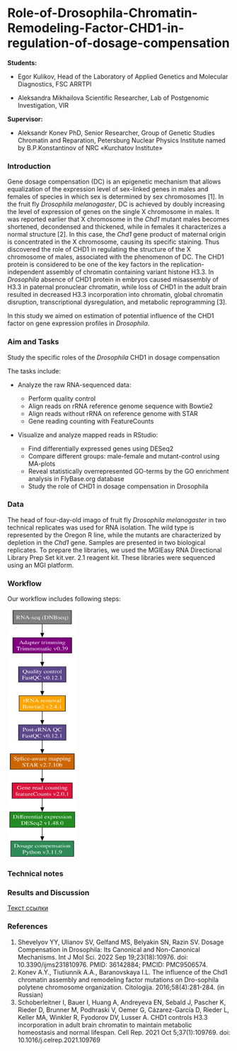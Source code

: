 # Role-of-Drosophila-Chromatin-Remodeling-Factor-CHD1-in-regulation-of-dosage-compensation

**Students:**
- Egor Kulikov, 
Head of the Laboratory of Applied Genetics and Molecular Diagnostics, FSC ARRTPI

- Aleksandra Mikhailova 
Scientific Researcher, Lab of Postgenomic Investigation, VIR

**Supervisor:**

- Aleksandr Konev
PhD, Senior Researcher, Group of Genetic Studies Chromatin and Reparation,
Petersburg Nuclear Physics Institute named by B.P.Konstantinov of NRC «Kurchatov Institute»


### Introduction

Gene dosage compensation (DC) is an epigenetic mechanism that allows equalization of the expression level of sex-linked genes in males and females of species in which sex is determined by sex chromosomes [1]. In the fruit fly *Drosophila melanogaster*, DC is achieved by doubly increasing the level of expression of genes on the single X chromosome in males. It was reported earlier that X chromosome in the *Chd1* mutant males becomes shortened, decondensed and thickened, while in females it characterizes a normal structure [2]. In this case, the *Chd1* gene product of maternal origin is concentrated in the X chromosome, causing its specific staining. Thus discovered the role of CHD1 in regulating the structure of the X chromosome of males, associated with the phenomenon of DC. The CHD1 protein is considered to be one of the key factors in the replication-independent assembly of chromatin containing variant histone H3.3. In *Drosophila* absence of CHD1 protein in embryos caused misassembly of H3.3 in paternal pronuclear chromatin, while loss of CHD1 in the adult brain resulted in decreased H3.3 incorporation into chromatin, global chromatin disruption, transcriptional dysregulation, and metabolic reprogramming [3].

In this study we aimed on estimation of potential influence of the CHD1 factor on gene expression profiles in *Drosophila*. 

### Aim and Tasks

Study the specific roles of the *Drosophila* CHD1 in dosage compensation

The tasks include:
- Analyze the raw RNA-sequenced data:
  - Perform quality control
  - Align reads on rRNA reference genome sequence with Bowtie2
  - Align reads without rRNA on reference genome with STAR
  - Gene reading counting with FeatureCounts

- Visualize and analyze mapped reads in RStudio: 
  - Find differentially expressed genes using DESeq2
  - Compare different groups: male-female and mutant-control using MA-plots 
  - Reveal statistically overrepresented GO-terms by the GO  enrichment analysis in FlyBase.org database
  - Study the role of CHD1 in dosage compensation in Drosophila

### Data

The head of four-day-old imago of fruit fly *Drosophila melanogaster* in two technical replicates was used for RNA isolation. The wild type is represented by the Oregon R line, while the mutants are characterized by depletion in the *Chd1* gene. Samples are presented in two biological replicates. To prepare the libraries, we used the MGIEasy RNA Directional Library Prep Set kit.ver. 2.1 reagent kit. These libraries were sequenced using an MGI platform.

### Workflow

Our workflow includes following steps:

![workflow](Figures/Workflow.png)

### Technical notes




### Results and Discussion

[Текст ссылки](https://www.example.com)

### References

1. Shevelyov YY, Ulianov SV, Gelfand MS, Belyakin SN, Razin SV. Dosage Compensation in Drosophila: Its Canonical and Non-Canonical Mechanisms. Int J Mol Sci. 2022 Sep 19;23(18):10976. doi: 10.3390/ijms231810976. PMID: 36142884; PMCID: PMC9506574.
2. Konev A.Y., Tiutiunnik A.A., Baranovskaya I.L. The influence of the Chd1 chromatin assembly and remodeling factor mutations on Dro-sophila polytene chromosome organization. Citologija. 2016;58(4):281-284. (in Russian)
3. Schoberleitner I, Bauer I, Huang A, Andreyeva EN, Sebald J, Pascher K, Rieder D, Brunner M, Podhraski V, Oemer G, Cázarez-García D, Rieder L, Keller MA, Winkler R, Fyodorov DV, Lusser A. CHD1 controls H3.3 incorporation in adult brain chromatin to maintain metabolic homeostasis and normal lifespan. Cell Rep. 2021 Oct 5;37(1):109769. doi: 10.1016/j.celrep.2021.109769



